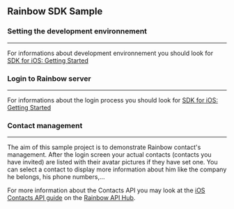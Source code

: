 ## Rainbow SDK Sample

### Setting the development environnement 
---
For informations about development environnement you should look for [SDK for iOS: Getting Started](https://hub.openrainbow.com/#/documentation/doc/sdk/ios/guides/Getting_Started)

### Login to Rainbow server
---
For informations about the login process you should look for [SDK for iOS: Getting Started](https://hub.openrainbow.com/#/documentation/doc/sdk/ios/guides/Getting_Started)

### Contact management
---
The aim of this sample project is to demonstrate Rainbow contact's management. After the login screen your actual contacts (contacts you have invited) are listed with their avatar pictures if they have set one.
You can select a contact to display more information about him like the company he belongs, his phone numbers,... 

For more information about the Contacts API you may look at the [iOS Contacts API guide](https://hub.openrainbow.com/#/documentation/doc/sdk/ios/guides/Contacts) on the [Rainbow API Hub](https://hub.openrainbow.com/).

